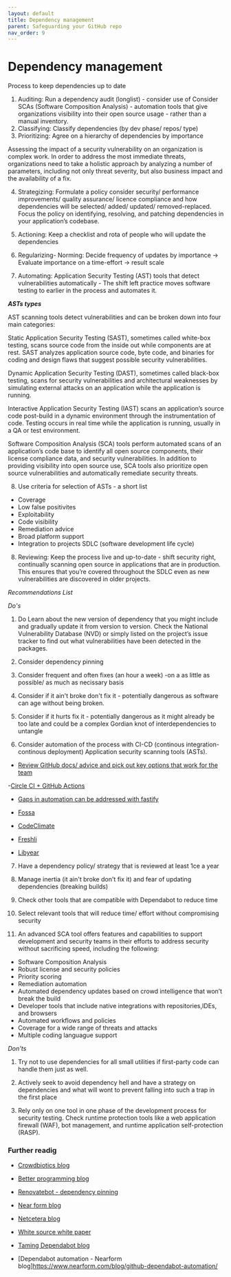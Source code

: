 ```yaml
---
layout: default
title: Dependency management
parent: Safeguarding your GitHub repo
nav_order: 9
---
```


# Dependency management

Process to keep dependencies up to date

1. Auditing: Run a dependency audit (longlist) - consider use of Consider SCAs (Software Composition Analysis) - automation tools that give organizations visibility into their open source usage - rather than a manual inventory.
2. Classifying: Classify dependencies (by dev phase/ repos/ type)
3. Prioritizing: Agree on a hierarchy of dependencies by importance

Assessing the impact of a security vulnerability on an organization is
complex work. In order to address the most immediate threats, organizations need to
take a holistic approach by analyzing a number of parameters, including not only threat
severity, but also business impact and the availability of a fix.

4. Strategizing: Formulate a policy consider security/ performance improvements/ quality assurance/ licence compliance and how dependencies will be selected/ added/ updated/ removed-replaced. Focus the policy on identifying, resolving, and patching dependencies in your application’s codebase.
5. Actioning: Keep a checklist and rota of people who will update the dependencies
6. Regularizing- Norming: Decide frequency of updates by importance -> Evaluate importance on a time-effort -> result scale

7. Automating: Application Security Testing (AST) tools that detect vulnerabilities automatically - The shift left practice moves software testing to earlier in the process and automates it.

**_ASTs types_**

AST scanning tools detect vulnerabilities and can be broken down into four main categories:

Static Application Security Testing (SAST), sometimes called white-box testing, scans source
code from the inside out while components are at rest. SAST analyzes application source
code, byte code, and binaries for coding and design flaws that suggest possible security
vulnerabilities.

Dynamic Application Security Testing (DAST), sometimes called black-box testing, scans for
security vulnerabilities and architectural weaknesses by simulating external attacks on an
application while the application is running.

Interactive Application Security Testing (IAST) scans an application’s source code post-build
in a dynamic environment through the instrumentation of code. Testing occurs in real time
while the application is running, usually in a QA or test environment.

Software Composition Analysis (SCA) tools perform automated scans of an application’s
code base to identify all open source components, their license compliance data, and
security vulnerabilities. In addition to providing visibility into open source use, SCA tools also
prioritize open source vulnerabilities and automatically remediate security threats.

8. Use criteria for selection of ASTs - a short list

- Coverage
- Low false positivites
- Exploitability
- Code visibility
- Remediation advice
- Broad platform support
- Integration to projects SDLC (software development life cycle)

8. Reviewing: Keep the process live and up-to-date - shift security right, continually scanning open source in applications that are in production. This ensures that you’re covered throughout the SDLC
   even as new vulnerabilities are discovered in older projects.

_Recommendations List_

_Do's_

1. Do Learn about the new version of dependency that you might include and gradually update it from version to version. Check the National Vulnerability Database (NVD) or simply listed on the project’s issue tracker to find out what vulnerabilities have been detected in the packages.

2. Consider dependency pinning

3. Consider frequent and often fixes (an hour a week) -on a as little as possible/ as much as necissary basis

4. Consider if it ain't broke don't fix it - potentially dangerous as software can age without being broken.

5. Consider if it hurts fix it - potentially dangerous as it might already be too late and could be a complex Gordian knot of interdependencies to untangle

6. Consider automation of the process with CI-CD (continous integration-continous deployment) Application security scanning tools (ASTs).

- [Review GitHub docs/ advice and pick out key options that work for the team ](https://github.blog/2020-06-01-keep-all-your-packages-up-to-date-with-dependabot/)

-[Circle CI + GitHub Actions](https://www.linkedin.com/pulse/how-keep-your-npm-dependencies-up-to-date-without-wasting-gorej)

- [Gaps in automation can be addressed with fastify](https://github.com/fastify/github-action-merge-dependabot)

- [Fossa](https://fossa.com/)

- [CodeClimate](https://codeclimate.com/)

- [Freshli](https://github.com/corgibytes/freshli-lib)

- [Libyear](https://libyear.com/)

7. Have a dependency policy/ strategy that is reviewed at least 1ce a year

8. Manage inertia (it ain't broke don't fix it) and fear of updating dependencies (breaking builds)

9. Check other tools that are compatible with Dependabot to reduce time

10. Select relevant tools that will reduce time/ effort without compromising security

11. An advanced SCA tool offers features and capabilities to support development and security teams in their efforts to address security without sacrificing speed, including the following:

- Software Composition Analysis
- Robust license and security policies
- Priority scoring
- Remediation automation
- Automated dependency updates based on crowd intelligence that won’t break the build
- Developer tools that include native integrations with repositories,IDEs, and browsers
- Automated workflows and policies
- Coverage for a wide range of threats and attacks
- Multiple coding languague support

_Don'ts_

1. Try not to use dependencies for all small utilities if first-party code can handle them just as well.

2. Actively seek to avoid dependency hell and have a strategy on dependencies and what will wont to prevent falling into such a trap in the first place

3. Rely only on one tool in one phase of the development process for security testing. Check runtime protection tools like a web application firewall (WAF), bot management, and
   runtime application self-protection (RASP).

### Further readig

- [Crowdbiotics blog](https://www.crowdbotics.com/blog/how-to-ensure-that-your-dependencies-are-up-to-date)

- [Better programming blog](https://betterprogramming.pub/how-to-keep-your-app-dependencies-up-to-date-833fc45dae4?gi=24c22c1e3f18)

- [Renovatebot - dependency pinning](https://docs.renovatebot.com/dependency-pinning/)

- [Near form blog](https://www.nearform.com/blog/automatic-dependency-bump/)

- [Netcetera blog](https://www.netcetera.com/home/stories/expertise/20170406-software-updates-inside-it.html)

- [White source white paper](https://www.whitesourcesoftware.com/wp-content/media/2021/07/The-Complete-Guide-to-Open-Source-Security-2021-1.pdf)

- [Taming Dependabot blog](https://www.codurance.com/publications/2019/02/24/taming-dependabot)

- [Dependabot automation - Nearform blog]https://www.nearform.com/blog/github-dependabot-automation/
